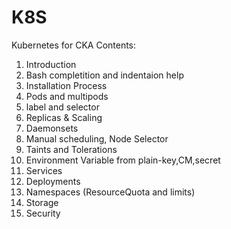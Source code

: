 # K8S
Kubernetes for CKA
Contents:
1.  Introduction
2.  Bash completition and indentaion help
3.  Installation Process
4.  Pods and multipods
5.  label and selector
6.  Replicas & Scaling
7.  Daemonsets
8.  Manual scheduling, Node Selector
9.  Taints and Tolerations
10. Environment Variable from plain-key,CM,secret
11. Services
12. Deployments
13. Namespaces (ResourceQuota  and limits)
14. Storage
15. Security
